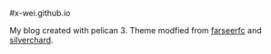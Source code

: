 #x-wei.github.io

My blog created with pelican 3. Theme modfied from [farseerfc](https://farseerfc.me) and [silverchard](http://silverchard.me). 
